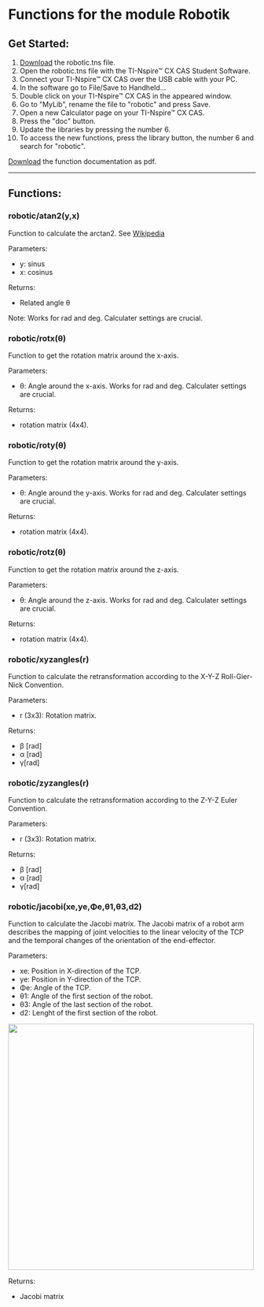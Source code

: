 # Functions for the module Robotik
## Get Started:
1. [Download](https://github.com/samy4sam/ti-nspire/raw/master/Robotic/robotic.tns) the robotic.tns file.
2. Open the robotic.tns file with the TI-Nspire™ CX CAS Student Software.
3. Connect your TI-Nspire™ CX CAS over the USB cable with your PC.
4. In the software go to File/Save to Handheld...
5. Double click on your TI-Nspire™ CX CAS in the appeared window. 
6. Go to "MyLib", rename the file to "robotic" and press Save.
7. Open a new Calculator page on your TI-Nspire™ CX CAS.
8. Press the "doc" button.
9. Update the libraries by pressing the number 6.
10. To access the new functions, press the library button, the number 6 and search for "robotic".

[Download](https://github.com/samy4sam/ti-nspire/raw/master/Robotic/RoboticDoku.pdf) the function documentation as pdf.
***
## Functions:
### robotic/atan2(y,x)
Function to calculate the arctan2. See [Wikipedia](https://de.wikipedia.org/wiki/Arctan2)  

Parameters:  
* y: sinus  
* x: cosinus  

Returns: 
* Related angle θ  

Note: Works for rad and deg. Calculater settings are crucial.  

### robotic/rotx(θ)
Function to get the rotation matrix around the x-axis.  

Parameters:  
*  θ: Angle around the x-axis. Works for rad and deg. Calculater settings are crucial.     

Returns: 
* rotation matrix (4x4).

### robotic/roty(θ)
Function to get the rotation matrix around the y-axis.  

Parameters:  
*  θ: Angle around the y-axis. Works for rad and deg. Calculater settings are crucial.     

Returns: 
* rotation matrix (4x4).

### robotic/rotz(θ)
Function to get the rotation matrix around the z-axis.  

Parameters:  
*  θ: Angle around the z-axis. Works for rad and deg. Calculater settings are crucial.     

Returns: 
* rotation matrix (4x4).

### robotic/xyzangles(r)
Function to calculate the retransformation according to the X-Y-Z Roll-Gier-Nick Convention.

Parameters:
* r (3x3): Rotation matrix. 

Returns: 
* β [rad]
* α [rad]
* γ[rad]

### robotic/zyzangles(r)
Function to calculate the retransformation according to the Z-Y-Z Euler Convention.

Parameters:  
* r (3x3): Rotation matrix. 

Returns:   
* β [rad] 
* α [rad] 
* γ[rad]

### robotic/jacobi(xe,ye,Φe,θ1,θ3,d2)
Function to calculate the Jacobi matrix. The Jacobi matrix of a robot arm describes the mapping of joint velocities to the linear velocity of the TCP and the temporal changes of the orientation of the end-effector.  

Parameters:
* xe: Position in X-direction of the TCP.
* ye: Position in Y-direction of the TCP.
* Φe: Angle of the TCP.
* θ1: Angle of the first section of the robot.
* θ3: Angle of the last section of the robot.
* d2: Lenght of the first section of the robot.
<image src="https://github.com/samy4sam/ti-nspire/blob/master/Robotic/Photos/jacobiMatrix.PNG?raw=true" height=500 />

Returns:
* Jacobi matrix


